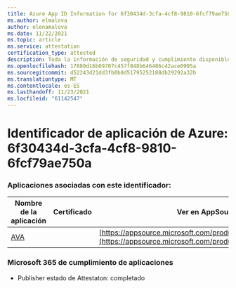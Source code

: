 ```yaml
---
title: Azure App ID Information for 6f30434d-3cfa-4cf8-9810-6fcf79ae750a
ms.author: elmalova
author: elenamalova
ms.date: 11/22/2021
ms.topic: article
ms.service: attestation
certification_type: attested
description: Toda la información de seguridad y cumplimiento disponible para 6f30434d-3cfa-4cf8-9810-6fcf79ae750a.
ms.openlocfilehash: 17880d16b09707c457f848b646486c42ace0905a
ms.sourcegitcommit: d52243d21dd3fb0b8d51795252188db29292a32b
ms.translationtype: MT
ms.contentlocale: es-ES
ms.lasthandoff: 11/23/2021
ms.locfileid: "61142547"
---
```

# <a name="azure-app-id-6f30434d-3cfa-4cf8-9810-6fcf79ae750a"></a>Identificador de aplicación de Azure: 6f30434d-3cfa-4cf8-9810-6fcf79ae750a


### <a name="apps-associated-with-this-id"></a>Aplicaciones asociadas con este identificador:
| **Nombre de la aplicación** | **Certificado** | **Ver en AppSource** |
|--------------|---------------|-----------------------|
| [AVA](https://docs.microsoft.com/microsoft-365-app-certification/forward/WA104381883) |  | [https://appsource.microsoft.com/product/office/WA104381883](https://appsource.microsoft.com/product/office/WA104381883) |

### <a name="microsoft-365-app-compliance-status"></a>Microsoft 365 de cumplimiento de aplicaciones
- Publisher estado de Attestaton: completado
